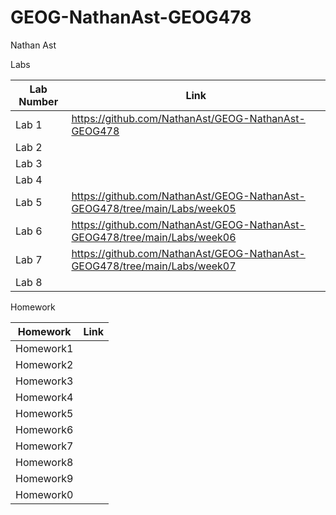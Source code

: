 # GEOG-NathanAst-GEOG478

Nathan Ast

Labs

| Lab Number | Link |
|------------|------|
| Lab 1      | https://github.com/NathanAst/GEOG-NathanAst-GEOG478
| Lab 2      |
| Lab 3      |
| Lab 4      |
| Lab 5      | https://github.com/NathanAst/GEOG-NathanAst-GEOG478/tree/main/Labs/week05
| Lab 6      | https://github.com/NathanAst/GEOG-NathanAst-GEOG478/tree/main/Labs/week06
| Lab 7      | https://github.com/NathanAst/GEOG-NathanAst-GEOG478/tree/main/Labs/week07
| Lab 8      |

Homework 

| Homework  | Link |
|-----------|------|
| Homework1 |
| Homework2 |
| Homework3 |
| Homework4 |
| Homework5 |
| Homework6 |
| Homework7 |
| Homework8 |
| Homework9 |
| Homework0 |
